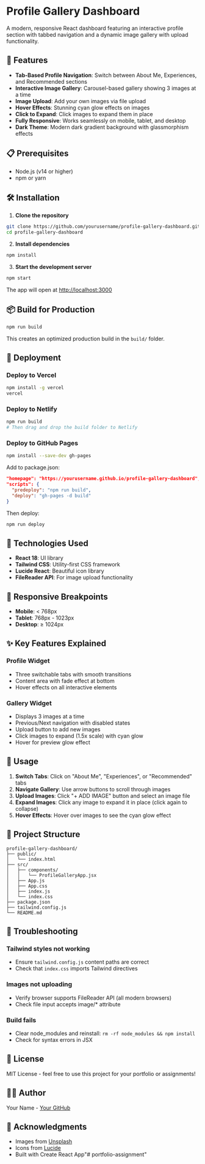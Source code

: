 # Profile Gallery Dashboard

A modern, responsive React dashboard featuring an interactive profile section with tabbed navigation and a dynamic image gallery with upload functionality.

## 🚀 Features

- **Tab-Based Profile Navigation**: Switch between About Me, Experiences, and Recommended sections
- **Interactive Image Gallery**: Carousel-based gallery showing 3 images at a time
- **Image Upload**: Add your own images via file upload
- **Hover Effects**: Stunning cyan glow effects on images
- **Click to Expand**: Click images to expand them in place
- **Fully Responsive**: Works seamlessly on mobile, tablet, and desktop
- **Dark Theme**: Modern dark gradient background with glassmorphism effects

## 📋 Prerequisites

- Node.js (v14 or higher)
- npm or yarn

## 🛠️ Installation

1. **Clone the repository**
```bash
git clone https://github.com/yourusername/profile-gallery-dashboard.git
cd profile-gallery-dashboard
```

2. **Install dependencies**
```bash
npm install
```

3. **Start the development server**
```bash
npm start
```

The app will open at [http://localhost:3000](http://localhost:3000)

## 📦 Build for Production
```bash
npm run build
```

This creates an optimized production build in the `build/` folder.

## 🚀 Deployment

### Deploy to Vercel
```bash
npm install -g vercel
vercel
```

### Deploy to Netlify
```bash
npm run build
# Then drag and drop the build folder to Netlify
```

### Deploy to GitHub Pages
```bash
npm install --save-dev gh-pages
```

Add to package.json:
```json
"homepage": "https://yourusername.github.io/profile-gallery-dashboard",
"scripts": {
  "predeploy": "npm run build",
  "deploy": "gh-pages -d build"
}
```

Then deploy:
```bash
npm run deploy
```

## 🎨 Technologies Used

- **React 18**: UI library
- **Tailwind CSS**: Utility-first CSS framework
- **Lucide React**: Beautiful icon library
- **FileReader API**: For image upload functionality

## 📱 Responsive Breakpoints

- **Mobile**: < 768px
- **Tablet**: 768px - 1023px
- **Desktop**: ≥ 1024px

## ✨ Key Features Explained

### Profile Widget
- Three switchable tabs with smooth transitions
- Content area with fade effect at bottom
- Hover effects on all interactive elements

### Gallery Widget
- Displays 3 images at a time
- Previous/Next navigation with disabled states
- Upload button to add new images
- Click images to expand (1.5x scale) with cyan glow
- Hover for preview glow effect

## 🎯 Usage

1. **Switch Tabs**: Click on "About Me", "Experiences", or "Recommended" tabs
2. **Navigate Gallery**: Use arrow buttons to scroll through images
3. **Upload Images**: Click "+ ADD IMAGE" button and select an image file
4. **Expand Images**: Click any image to expand it in place (click again to collapse)
5. **Hover Effects**: Hover over images to see the cyan glow effect

## 📁 Project Structure
```
profile-gallery-dashboard/
├── public/
│   └── index.html
├── src/
│   ├── components/
│   │   └── ProfileGalleryApp.jsx
│   ├── App.js
│   ├── App.css
│   ├── index.js
│   └── index.css
├── package.json
├── tailwind.config.js
└── README.md
```

## 🐛 Troubleshooting

### Tailwind styles not working
- Ensure `tailwind.config.js` content paths are correct
- Check that `index.css` imports Tailwind directives

### Images not uploading
- Verify browser supports FileReader API (all modern browsers)
- Check file input accepts image/* attribute

### Build fails
- Clear node_modules and reinstall: `rm -rf node_modules && npm install`
- Check for syntax errors in JSX

## 📄 License

MIT License - feel free to use this project for your portfolio or assignments!

## 👨‍💻 Author

Your Name - [Your GitHub](https://github.com/yourusername)

## 🙏 Acknowledgments

- Images from [Unsplash](https://unsplash.com)
- Icons from [Lucide](https://lucide.dev)
- Built with Create React App"# portfolio-assignment" 
